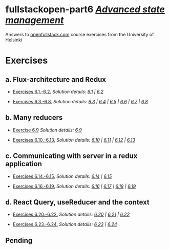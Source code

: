 # fullstackopen-part6 [_Advanced state management_](https://fullstackopen.com/en/part6)

Answers to [openfullstack.com](https://fullstackopen.com) course exercises from the University of Helsinki

# Exercises

## a. Flux-architecture and Redux

- [Exercises 6.1.-6.2.](https://fullstackopen.com/en/part6/flux_architecture_and_redux#exercises-6-1-6-2)
  _Solution details: [6.1](https://github.com/patchamama/fullstackopen-part6-Advanced-state-management/commit/dd48301376e7b7aa4bd3805cafcf3ccc426c1fbc) | [6.2](https://github.com/patchamama/fullstackopen-part6-Advanced-state-management/commit/7679c35cc63369f026181074e5f6fd4530fd5679)_

- [Exercises 6.3.-6.8.](https://fullstackopen.com/en/part6/flux_architecture_and_redux#exercises-6-3-6-8)
  _Solution details: [6.3](https://github.com/patchamama/fullstackopen-part6-Advanced-state-management/commit/c9836cf132227527bc4ad6bb71502a5434b68ac9) | [6.4](https://github.com/patchamama/fullstackopen-part6-Advanced-state-management/commit/c86a0af6d326ae4607b0c6a252b0086b27df0aa3) | [6.5](https://github.com/patchamama/fullstackopen-part6-Advanced-state-management/commit/3e7e62f92728f2c5ee7b7fb585f79dc3c05b5a66) | [6.6](https://github.com/patchamama/fullstackopen-part6-Advanced-state-management/commit/eb6f1c45530a0eb7db4ad6c0a406c2509c8fc607) | [6.7](https://github.com/patchamama/fullstackopen-part6-Advanced-state-management/commit/da75604230c0e5d36e0d1737654b55faabf4bbc4) | [6.8](https://github.com/patchamama/fullstackopen-part6-Advanced-state-management/commit/1a381b16e8aa1cd0e69ea84803b07529449451b8)_

## b. Many reducers

- [Exercise 6.9](https://fullstackopen.com/en/part6/many_reducers#exercise-6-9)
  _Solution details: [6.9]()_

- [Exercises 6.10.-6.13.](https://fullstackopen.com/en/part6/many_reducers#exercises-6-10-6-13)
  _Solution details: [6.10]() | [6.11]() | [6.12]() | [6.13]()_

## c. Communicating with server in a redux application

- [Exercises 6.14.-6.15.](https://fullstackopen.com/en/part6/communicating_with_server_in_a_redux_application#exercises-6-14-6-15)
  _Solution details: [6.14]() | [6.15]()_

- [Exercises 6.16.-6.19.](https://fullstackopen.com/en/part6/communicating_with_server_in_a_redux_application#exercises-6-14-6-15)
  _Solution details: [6.16]() | [6.17]() | [6.18]() | [6.19]()_

## d. React Query, useReducer and the context

- [Exercises 6.20.-6.22.](https://fullstackopen.com/en/part6/react_query_use_reducer_and_the_context#exercises-6-20-6-22)
  _Solution details: [6.20]() | [6.21]() | [6.22]()_

- [Exercises 6.23.-6.24.](https://fullstackopen.com/en/part6/react_query_use_reducer_and_the_context#exercises-6-23-6-24)
  _Solution details: [6.23]() | [6.24]()_

## Pending
